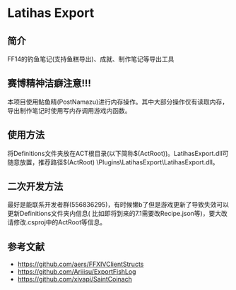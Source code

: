 # Latihas Export

## 简介

FF14的钓鱼笔记(支持鱼糕导出)、成就、制作笔记等导出工具

## 赛博精神洁癖注意!!!

本项目使用鲇鱼精(PostNamazu)进行内存操作。其中大部分操作仅有读取内存，导出制作笔记时使用写内存调用游戏内函数。

## 使用方法

将Definitions文件夹放在ACT根目录(以下简称\$(ActRoot))。LatihasExport.dll可随意放置，推荐路径$(ActRoot)
\Plugins\LatihasExport\LatihasExport.dll。

## 二次开发方法

最好是能联系开发者群(556836295)，有时候懒b了但是游戏更新了导致失效可以更新Definitions文件夹内信息(
比如即将到来的7.1需要改Recipe.json等)，要大改请修改.csproj中的ActRoot等信息。

## 参考文献

- https://github.com/aers/FFXIVClientStructs
- https://github.com/Ariiisu/ExportFishLog
- https://github.com/xivapi/SaintCoinach